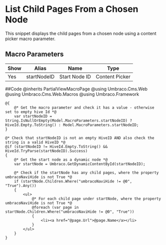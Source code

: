 # List Child Pages From a Chosen Node
This snippet displays the child pages from a chosen node using a content picker macro parameter.

## Macro Parameters
<table>
<thead>
<tr>
<th>Show</th>
<th>Alias</th>
<th>Name</th>
<th>Type</th>
</tr>
</thead>
<tbody>
<tr>
<td>Yes</td>
<td>startNodeID</td>
<td>Start Node ID</td>
<td>Content Picker</td>
</tr>
</tbody>
</table>

##Code 
    @inherits PartialViewMacroPage
    @using Umbraco.Cms.Web
    @using Umbraco.Cms.Web.Macros
    @using Umbraco.Framework
    
    @{
        @* Get the macro parameter and check it has a value - otherwise set to empty hive Id *@
        var startNodeID = String.IsNullOrEmpty(Model.MacroParameters.startNodeID) ? HiveId.Empty.ToString() : Model.MacroParameters.startNodeID;
    }
    
    @* Check that startNodeID is not an empty HiveID AND also check the string is a valid HiveID *@
    @if (startNodeID != HiveId.Empty.ToString() && HiveId.TryParse(startNodeID).Success)
    {
        @* Get the start node as a dynamic node *@
        var startNode = Umbraco.GetDynamicContentById(startNodeID);
        
        @* Check if the startNode has any child pages, where the property umbracoNaviHide is not True *@    
        if (startNode.Children.Where("umbracoNaviHide != @0", "True").Any())
        {
            <ul>
                @* For each child page under startNode, where the property umbracoNaviHide is not True *@
                @foreach (var page in startNode.Children.Where("umbracoNaviHide != @0", "True"))
                { 
                    <li><a href="@page.Url">@page.Name</a></li>
                }
            </ul>
        }    
    }